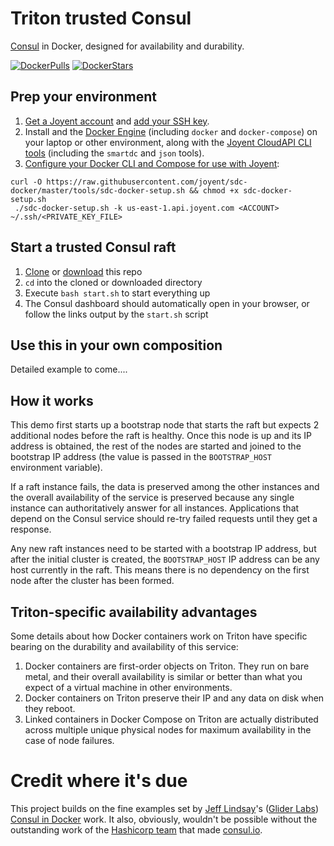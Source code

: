 # Triton trusted Consul

[Consul](http://www.consul.io/) in Docker, designed for availability and durability.

[![DockerPulls](https://img.shields.io/docker/pulls/sequenceiq/spark.svg)](https://registry.hub.docker.com/u/misterbisson/triton-consul/)
[![DockerStars](https://img.shields.io/docker/stars/sequenceiq/spark.svg)](https://registry.hub.docker.com/u/misterbisson/triton-consul/)

## Prep your environment

1. [Get a Joyent account](https://my.joyent.com/landing/signup/) and [add your SSH key](https://docs.joyent.com/public-cloud/getting-started).
1. Install and the [Docker Engine](https://docs.docker.com/installation/mac/) (including `docker` and `docker-compose`) on your laptop or other environment, along with the [Joyent CloudAPI CLI tools](https://apidocs.joyent.com/cloudapi/#getting-started) (including the `smartdc` and `json` tools).
1. [Configure your Docker CLI and Compose for use with Joyent](https://docs.joyent.com/public-cloud/api-access/docker):

```
curl -O https://raw.githubusercontent.com/joyent/sdc-docker/master/tools/sdc-docker-setup.sh && chmod +x sdc-docker-setup.sh
 ./sdc-docker-setup.sh -k us-east-1.api.joyent.com <ACCOUNT> ~/.ssh/<PRIVATE_KEY_FILE>
```

## Start a trusted Consul raft

1. [Clone](https://github.com/misterbisson/triton-consul) or [download](https://github.com/misterbisson/triton-consul/archive/master.zip) this repo
1. `cd` into the cloned or downloaded directory
1. Execute `bash start.sh` to start everything up
1. The Consul dashboard should automatically open in your browser, or follow the links output by the `start.sh` script

## Use this in your own composition

Detailed example to come....

## How it works

This demo first starts up a bootstrap node that starts the raft but expects 2 additional nodes before the raft is healthy. Once this node is up and its IP address is obtained, the rest of the nodes are started and joined to the bootstrap IP address (the value is passed in the `BOOTSTRAP_HOST` environment variable).

If a raft instance fails, the data is preserved among the other instances and the overall availability of the service is preserved because any single instance can authoritatively answer for all instances. Applications that depend on the Consul service should re-try failed requests until they get a response.

Any new raft instances need to be started with a bootstrap IP address, but after the initial cluster is created, the `BOOTSTRAP_HOST` IP address can be any host currently in the raft. This means there is no dependency on the first node after the cluster has been formed.

## Triton-specific availability advantages

Some details about how Docker containers work on Triton have specific bearing on the durability and availability of this service:

1. Docker containers are first-order objects on Triton. They run on bare metal, and their overall availability is similar or better than what you expect of a virtual machine in other environments.
1. Docker containers on Triton preserve their IP and any data on disk when they reboot.
1. Linked containers in Docker Compose on Triton are actually distributed across multiple unique physical nodes for maximum availability in the case of  node failures.

# Credit where it's due

This project builds on the fine examples set by [Jeff Lindsay](https://github.com/progrium)'s ([Glider Labs](https://github.com/gliderlabs)) [Consul in Docker](https://github.com/gliderlabs/docker-consul/tree/legacy) work. It also, obviously, wouldn't be possible without the outstanding work of the [Hashicorp team](https://hashicorp.com) that made [consul.io](https://www.consul.io).
